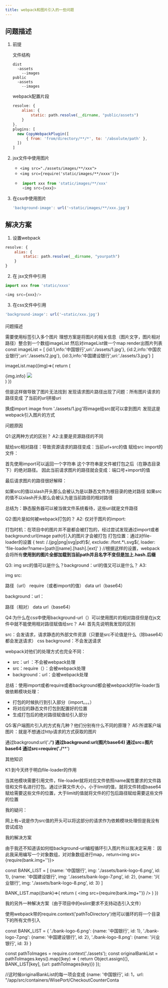 ```yaml
---
title: webpack和图片引入的一些问题
---
```


## 问题描述
1. 前提

    文件结构
      ```
      dist
        -assets
          --images
      public
        -assets
          --images
      ```
    webpack配置片段
      ```javascript
      resolve: {
          alias: {
              static: path.resolve(__dirname, "public/assets")
          }
      },
      plugins: [
        new CopyWebpackPlugin([
            { from: 'from/directory/**/*', to: '/absolute/path' },
        ])
      ]
      ```    
 2. jsx文件中使用图片

    - `<img src="./assets/images/**/xxx">`
    - `<img src={require('static/images/**/xxxx')}>`
    -  ```javascript
        import xxx from 'static/images/**/xxx'
        <img src={xxx}>
        ```
3. 在css中使用图片
    ```javascript
    'background-image': url('~static/images/**/xxx.jpg')
    ```
## 解决方案

1. 设置webpack
```javascript
resolve: {
    alias: {
        static: path.resolve(__dirname, "yourpath")
    }
}
```
2. 在 jsx文件中引用
```javascript
import xxx from 'static/xxxx'

<img src={xxx}/>
```
3. 在css文件中引用

```javascript
'background-image': url('~static/xxx.jpg')
```
#### 


问题描述

需要使用<img>标签引入多个图片
理想方案是将图片的相关信息（图片文字，图片相对路径）整合到一个数组imageList
然后对imageList做一个map render出图片列表
const imageList = [
  {id:1,info:'中国银行',uri:'./assets/1.jpg'},
  {id:2,info:'中国农业银行',uri:'./assets/2.jpg'},
  {id:3,info:'中国建设银行',uri:'./assets/3.jpg'}
]

imageList.map((img)=>{
    return (
    <div>
      {img.info}
      <img src={img.uri} />
    </div>
    )
})


但是这样做导致了图片无法找到
发现请求图片路径出现了问题：所有图片请求的路径变成
了当前的url拼接uri



换成import image from './assets/1.jpg'将image给src就可以拿到图片
发现这是webpack引入图片的方式

问题原因

Q1:这两种方式的区别？
A2:主要是资源路径的不同

赋给src相对路径：导致资源请求的路径变成：当前url+src的值
赋给src import的文件：

首先使用import可以返回一个字符串
这个字符串是文件被打包之后（在静态目录下）的绝对路径。
因此当前请求图片的路径就会变成：端口号+import的值






最后请求图片的路径很好解释：

如果src的值以slash开头那么会被认为是以静态文件为根目录的绝对路径
如果src的值不以slash开头那么会被认为是当前路径的相对路径

总结为：静态服务器可以被当做文件系统看待，这些uri就是文件路径


Q2:图片是如何被webpack打包的？
A2: 仅对于图片的import:

打包时机：在项目中的图片并不是都会被打包的，经过尝试发现通过import或者background:url(image path)引入的图片才会被打包
打包位置：通过对file-loader的设置
{
  test: /\.(jpg|png|svg|pdf)$/,
  exclude: /font.*\.svg$/,
  loader: 'file-loader?name=[path][name].[hash].[ext]'
}
//根据这样的设置，webpack会将所有**使用到的图片全部加载到当前path并且名字不变但是加上.hash.后缀**







Q3: img src的值可以是什么？background：url的值又可以是什么？
A3:

img src:

路径（url）
require（或者import的值）
data url（base64）


background：url：

路径（相对）
data url（base64）







Q4:为什么在css中使用background-url（）可以使用图片的相对路径但是在js文件中就不能使用相对路径赋值给src？
A4: 首先先说明我发现的区别

src：会发请求，请求静态的外部文件资源（只要是src不论值是什么（除base64）都会发送请求）
css background：不会发送请求



webpack对他们的处理方式也完全不同：
- src：url ：不会被webpack处理
- src：require（）：会被webpack处理
- background：url：会被webpack处理

总结：使用import或者require或者background都会被webpack的file-loader当做依赖模块处理：
  - 打包的时候执行到引入部分（import。。。）
  - 将对应的静态文件打包到配置好的位置
  - 生成打包后的绝对路径赋值给引入部分



Q5:客户端图片引入的方式有几种？他们分别有什么不同的原理？
A5:所谓客户端图片：就是不想通过http请求的方式获取的图片

通过background:url('./****')
通过background:url(图片base64)
通过src=图片base64
通过src=require('./******')



其他知识

K1:到今天终于明白file-loader的作用


当其他模块需要引用文件，file-loader就将对应文件依照name属性要求的文件路径和文件名进行打包。通过计算文件大小，小于limit的值，就将文件转成base64赋给需要这些文件的位置，大于limit的值就将文件的打包后路径赋给需要这些文件的位置

我的疑问：

网上有~说是作为src值的开头可以将这部分的请求作为依赖模块处理但是我没有尝试成功

我的解决方案

由于我还不知道该如何给background-url编程循环引入图片所以我决定采用：
因此我采用编写一个对象数组，对对象数组进行map，return<img src={require(bank.img+'')}>


const BANK_LIST = [
  {name: '中国银行', img: './assets/bank-logo-6.png', id: 1},
  {name: '中国建设银行', img: './assets/bank-logo-7.png', id: 2},
  {name: '兴业银行', img: './assets/bank-logo-8.png', id: 3}
]

BANK_LIST.map((bank)=>{
    return (
        <img src={require(bank.img+'')} />
    )
})



我的另外一种解决方案（由于项目中的eslint要求不支持动态引入文件）

使用webpack带的require.context('pathToDirectory')他可以循环的将一个目录下的所有文件引入

  const BANK_LIST = {
  './bank-logo-6.png': {name: '中国银行', id: 1},
  './bank-logo-7.png': {name: '中国建设银行', id: 2},
  './bank-logo-8.png': {name: '兴业银行', id: 3}
  }

  const pathToImages = require.context('./assets');
  const originalBankList = pathToImages.keys().map((key) => {
  return Object.assign({}, BANK_LIST[key], {url: pathToImages(key)})
  });
  
//这时候originalBankList的每一项会变成
{name: '中国银行', id: 1，url: "/app/src/containers/WisePort/CheckoutCounterConta
